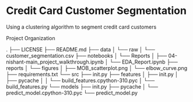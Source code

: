 Credit Card Customer Segmentation
==============================

Using a clustering algorithm to segment credit card customers

Project Organization

.
├── LICENSE
├── README.md
├── data
│ └── raw
│ └── customer_segmentation.csv
├── notebooks
│ └── Reports
│ ├── 04-nishant-main_project_walkthrough.ipynb
│ └── EDA_Report.ipynb
├── reports
│ └── figures
│ ├── MOB_scatterplot.png
│ └── elbow_curve.png
├── requirements.txt
└── src
├── init.py
├── features
│ ├── init.py
│ ├── pycache
│ │ └── build_features.cpython-310.pyc
│ └── build_features.py
└── models
├── init.py
├── pycache
│ └── predict_model.cpython-310.pyc
└── predict_model.py
